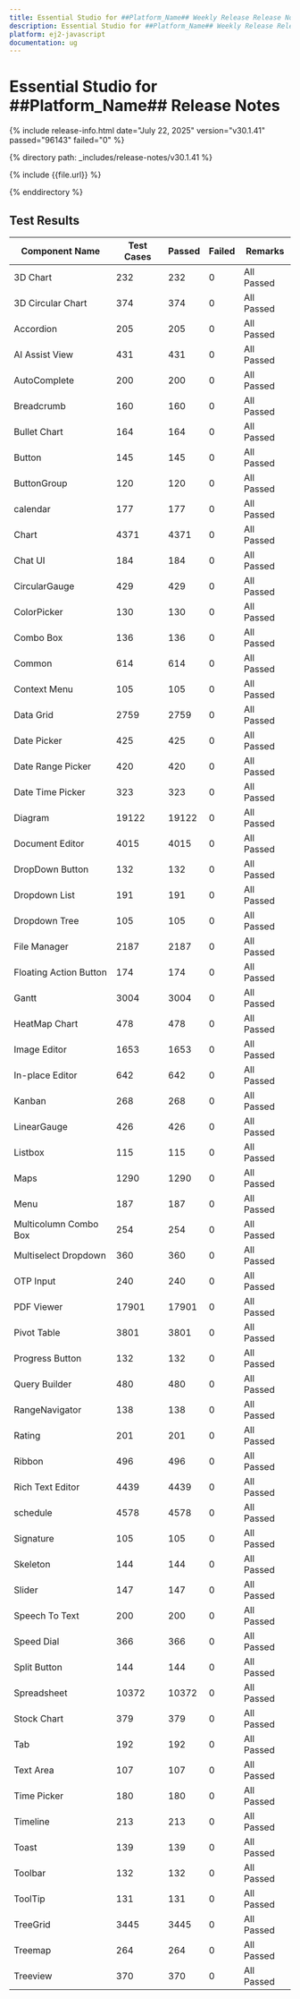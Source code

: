 ```yaml
---
title: Essential Studio for ##Platform_Name## Weekly Release Release Notes  
description: Essential Studio for ##Platform_Name## Weekly Release Release Notes  
platform: ej2-javascript
documentation: ug
---
```


# Essential Studio for ##Platform_Name##  Release Notes  

{% include release-info.html date="July 22, 2025"  version="v30.1.41" passed="96143" failed="0" %}

{% directory path: _includes/release-notes/v30.1.41 %}

{% include {{file.url}} %}

{% enddirectory %}

## Test Results

| Component Name | Test Cases | Passed | Failed | Remarks |
|---------------|------------|--------|--------|---------|
| 3D Chart | 232 | 232 | 0 | All Passed |
| 3D Circular Chart | 374 | 374 | 0 | All Passed |
| Accordion | 205 | 205 | 0 | All Passed |
| AI Assist View | 431 | 431 | 0 | All Passed |
| AutoComplete | 200 | 200 | 0 | All Passed |
| Breadcrumb | 160 | 160 | 0 | All Passed |
| Bullet Chart | 164 | 164 | 0 | All Passed |
| Button | 145 | 145 | 0 | All Passed |
| ButtonGroup | 120 | 120 | 0 | All Passed |
| calendar | 177 | 177 | 0 | All Passed |
| Chart | 4371 | 4371 | 0 | All Passed |
| Chat UI | 184 | 184 | 0 | All Passed |
| CircularGauge | 429 | 429 | 0 | All Passed |
| ColorPicker | 130 | 130 | 0 | All Passed |
| Combo Box | 136 | 136 | 0 | All Passed |
| Common | 614 | 614 | 0 | All Passed |
| Context Menu | 105 | 105 | 0 | All Passed |
| Data Grid | 2759 | 2759 | 0 | All Passed |
| Date Picker | 425 | 425 | 0 | All Passed |
| Date Range Picker | 420 | 420 | 0 | All Passed |
| Date Time Picker | 323 | 323 | 0 | All Passed |
| Diagram | 19122 | 19122 | 0 | All Passed |
| Document Editor | 4015 | 4015 | 0 | All Passed |
| DropDown Button | 132 | 132 | 0 | All Passed |
| Dropdown List | 191 | 191 | 0 | All Passed |
| Dropdown Tree | 105 | 105 | 0 | All Passed |
| File Manager | 2187 | 2187 | 0 | All Passed |
| Floating Action Button | 174 | 174 | 0 | All Passed |
| Gantt | 3004 | 3004 | 0 | All Passed |
| HeatMap Chart | 478 | 478 | 0 | All Passed |
| Image Editor | 1653 | 1653 | 0 | All Passed |
| In-place Editor | 642 | 642 | 0 | All Passed |
| Kanban | 268 | 268 | 0 | All Passed |
| LinearGauge | 426 | 426 | 0 | All Passed |
| Listbox | 115 | 115 | 0 | All Passed |
| Maps | 1290 | 1290 | 0 | All Passed |
| Menu | 187 | 187 | 0 | All Passed |
| Multicolumn Combo Box | 254 | 254 | 0 | All Passed |
| Multiselect Dropdown | 360 | 360 | 0 | All Passed |
| OTP Input | 240 | 240 | 0 | All Passed |
| PDF Viewer | 17901 | 17901 | 0 | All Passed |
| Pivot Table | 3801 | 3801 | 0 | All Passed |
| Progress Button | 132 | 132 | 0 | All Passed |
| Query Builder | 480 | 480 | 0 | All Passed |
| RangeNavigator | 138 | 138 | 0 | All Passed |
| Rating | 201 | 201 | 0 | All Passed |
| Ribbon | 496 | 496 | 0 | All Passed |
| Rich Text Editor | 4439 | 4439 | 0 | All Passed |
| schedule | 4578 | 4578 | 0 | All Passed |
| Signature | 105 | 105 | 0 | All Passed |
| Skeleton | 144 | 144 | 0 | All Passed |
| Slider | 147 | 147 | 0 | All Passed |
| Speech To Text | 200 | 200 | 0 | All Passed |
| Speed Dial | 366 | 366 | 0 | All Passed |
| Split Button | 144 | 144 | 0 | All Passed |
| Spreadsheet | 10372 | 10372 | 0 | All Passed |
| Stock Chart | 379 | 379 | 0 | All Passed |
| Tab | 192 | 192 | 0 | All Passed |
| Text Area | 107 | 107 | 0 | All Passed |
| Time Picker | 180 | 180 | 0 | All Passed |
| Timeline | 213 | 213 | 0 | All Passed |
| Toast | 139 | 139 | 0 | All Passed |
| Toolbar | 132 | 132 | 0 | All Passed |
| ToolTip | 131 | 131 | 0 | All Passed |
| TreeGrid | 3445 | 3445 | 0 | All Passed |
| Treemap | 264 | 264 | 0 | All Passed |
| Treeview | 370 | 370 | 0 | All Passed |